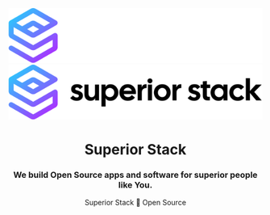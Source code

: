 <div align=center>

![Superior Stack Light Logo](.github/logo-light.svg#gh-dark-mode-only)
![Superior Stack Dark Logo](.github/logo-dark.svg#gh-light-mode-only)

# **Superior Stack**

### We build <b>Open Source</b> apps and software for superior people like <b>You</b>.

Superior Stack 🖤 Open Source

</div>
